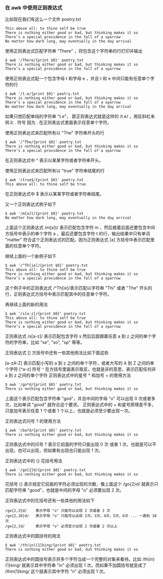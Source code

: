 ### 在 awk 中使用正则表达式


比如现在我们有这么一个文件 poetry.txt 

```
This above all: to thine self be true
There is nothing either good or bad, but thinking makes it so
There’s a special providence in the fall of a sparrow
No matter how dark long, may eventually in the day arrival
```

使用正则表达式匹配字符串 "There" ，将包含这个字符串的行打印并输出
```
$ awk '/There/{print $0}' poetry.txt
There is nothing either good or bad, but thinking makes it so
There’s a special providence in the fall of a sparrow
```

使用正则表达式配一个包含字母 t 和字母 e ，并且 t 和 e 中间只能有任意单个字符的行

```
$ awk '/t.e/{print $0}' poetry.txt
There is nothing either good or bad, but thinking makes it so
There’s a special providence in the fall of a sparrow
No matter how dark long, may eventually in the day arrival
```

如果只想匹配单纯的字符串 "t.e"， 那正则表达式就是这样的 /t\.e/ ，用反斜杠来转义 . 符号 因为 . 在正则表达式里面表示任意单个字符。

使用正则表达式来匹配所有以 "The" 字符串开头的行

```
$ awk '/^The/{print $0}' poetry.txt
There is nothing either good or bad, but thinking makes it so
There’s a special providence in the fall of a sparrow
```

在正则表达式中 ^ 表示以某某字符或者字符串开头。

使用正则表达式来匹配所有以 "true" 字符串结尾的行

```
$ awk '/true$/{print $0}' poetry.txt
This above all: to thine self be true
```

在正则表达式中 $ 表示以某某字符或者字符串结尾。

又一个正则表达式例子如下

```
$ awk '/m[a]t/{print $0}' poetry.txt
No matter how dark long, may eventually in the day arrival
```

上面这个正则表达式 /m[a]t/ 表示匹配包含字符 m ，然后接着后面还要包含中间方括号中表示的单个字符 a ，最后还要包含字符 t 的行，输出结果中只有单词 "matter" 符合这个正则表达式的匹配。因为正则表达式 [a] 方括号中表示匹配里面的任意单个字符。

继续上面的一个新例子如下

```
$ awk '/^Th[ie]/{print $0}' poetry.txt
This above all: to thine self be true
There is nothing either good or bad, but thinking makes it so
There’s a special providence in the fall of a sparrow
```
这个例子中的正则表达式 /^Th[ie]/表示匹配以字符串 "Thi" 或者 "The" 开头的行，正则表达式方括号中表示匹配其中的任意单个字符。

再继续上面的新的用法

```
$ awk '/s[a-z]/{print $0}' poetry.txt
This above all: to thine self be true
There is nothing either good or bad, but thinking makes it so
There’s a special providence in the fall of a sparrow
```

正则表达式 /s[a-z]/ 表示匹配包含字符 s 然后后面跟着任意 a 到 z 之间的单个字符的字符串，比如 "se", "so", "sp" 等等。

正则表达式 [] 方括号中还有一些其他用法比如下面这些

[a-zA-Z]  表示匹配小写的 a 到 z 之间的单个字符，或者大写的 A 到 Z 之间的单个字符
[^a-z]    符号 `^` 在方括号里面表示取反，也就是非的意思，表示匹配任何非 a 到 z 之间的单个字符
正则表达式中的星号 * 和加号 + 的使用方法

```
$ awk '/go*d/{print $0}' poetry.txt
There is nothing either good or bad, but thinking makes it so
```

上面这个表示匹配包含字符串 "god"，并且中间的字母 "o" 可以出现 0 次或者多次，比如单词 "good" 就符合这个要求。 正则表达式中的 + 和星号原理差不多，只是加号表示任意 1 个或者 1 个以上，也就是必须至少要出现一次。

正则表达式问号 ? 的使用方法

```
$ awk '/ba?d/{print $0}' poetry.txt
There is nothing either good or bad, but thinking makes it so
```

正则表达式中的问号 ? 表示它前面的字符只能出现 0 次 或者 1 次，也就是可以不出现，也可以出现，但如果有出现也只能出现 1 次。

正则表达式中的 {} 花括号用法

```
$ awk '/go{2}d/{print $0}' poetry.txt
There is nothing either good or bad, but thinking makes it so
```

花括号 {} 表示规定它前面的字符必须出现的次数，像上面这个 /go{2}d/ 就表示只匹配字符串 "good"，也就是中间的字母 "o" 必须要出现 2 次。

正则表达式中的花括号还有一些其他的用法如下

```
/go{2,3}d/    表示字母 "o" 只能可以出现 2 次或者 3 次
/go{2,10}d/   表示字母 "o" 只能可以出现 2次，3次，4次，5次，6次 ... 一直到 10 次
/go{2,}d/     表示字母 "o" 必须至少出现 2 次或着 2 次以上
```

正则表达式中的圆括号的用法

```
$ awk '/th(in){1}king/{print $0}' poetry.txt
There is nothing either good or bad, but thinking makes it so
```

正则表达式中的圆括号表示将多个字符当成一个完整的对象来看待。比如 /th(in){1}king/ 就表示其中字符串 "in" 必须出现 1 次。而如果不加圆括号就变成了 /thin{1}king/ 这个就表示其中字符 "n" 必须出现 1 次。
